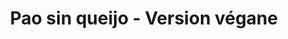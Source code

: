 ---
title: Pao sin queijo - Version végane
draft: false
layout: recettes
type: entree
categories:
  - Bouchées salées
regime:
  - vegan
  - sans-gluten
region: Brésil
cuisson: Oui
temperature: Chaud
plate: 16
quantite_desc: 2 boules par personne
check: Non
checkAlwaysOk: false
ingredients:
  autres:
    - quantite: 250
      title: Eau
      unit: ml
  epices:
    - quantite: 2
      title: Ail en poudre
      unit: c. à soupe
    - quantite: 4
      title: Sel
      unit: c. à café
  legumes:
    - commentaire: en purée
      quantite: 400
      title: Pomme de terre
      unit: grammes
  lof:
    - commentaire: pour travailler la pâte
      quantite: 250
      title: Farine de tapioca
      unit: grammes
    - quantite: 165
      title: Huile végétale
      unit: ml
    - quantite: 125
      title: Lait végétal (au choix)
      unit: ml
    - quantite: 1
      title: Farine de tapioca
      unit: Kg
preparation: >-
  Chauffer les ingrédients humides : Dans une casserole à feu moyen-vif,
  mélanger l'eau, l'huile, le lait végétal et le sel. Faites chauffer jusqu'à
  formation de petites bulles (ne pas laisser bouillir), puis verser lentement
  sur la farine de tapioca. A l'aide d'une cuillère en bois, remuer la pâte
  jusqu'à ce qu'elle devienne élastique.


  Repos : Couvrir le mélange de tapioca et laisser reposer 10 minutes dans un endroit tiède.


  Faire une purée : Pendant ce temps, éplucher et cuire les pommes de terre dans de l'eau bouillante salée jusqu'à ce qu'elles soient tendres à la fourchette. Écraser jusqu'à consistance lisse.


  Préparer la pâte : Au mélange de tapioca, ajouter la purée de pommes de terre et la poudre d'ail. La pâte sera collante mais maniable.


  Pétrir la pâte : Saupoudrer légèrement un plan de travail propre avec de la farine de tapioca, puis transférez la pâte sur la surface farinée et commencer à pétrir. Si à un moment donné la pâte commence à coller aux mains ou au plan de travail, saupoudrer un peu plus de farine de tapioca sur la pâte et continuer à pétrir.


  Forme : Diviser maintenant la pâte en nombre de parts nécessaires, les former en boules, la taille traditionnelle est celle d'une balle de golf.


  Cuire au four : Préchauffer à 180°. Transférer les boules dans un plat allant au four huilé (ou du papier sulfurisé huilé) et cuire au four pendant 30 minutes. Le pao de queijo végétalien doit être doré à l’extérieur et cuit mais moelleux à l’intérieur.
prepAlt:
  - recetteAlt: pao-de-qeijo_0rq586k4
publishDate: 2024-06-18 11:51:00+00:00
---
